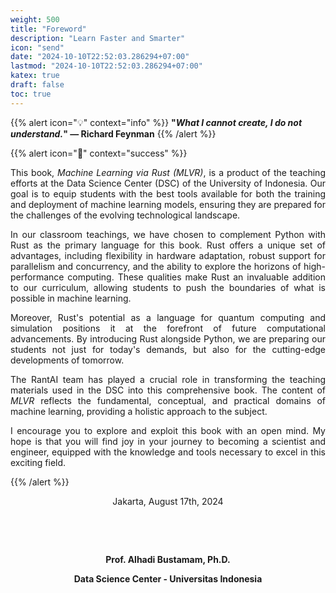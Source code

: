 ```yaml
---
weight: 500
title: "Foreword"
description: "Learn Faster and Smarter"
icon: "send"
date: "2024-10-10T22:52:03.286294+07:00"
lastmod: "2024-10-10T22:52:03.286294+07:00"
katex: true
draft: false
toc: true
---
```


{{% alert icon="💡" context="info" %}}
<strong>"<em>What I cannot create, I do not understand.</em>" — Richard Feynman</strong>
{{% /alert %}}

{{% alert icon="📖" context="success" %}}

<p style="text-align: justify;">
This book, <em>Machine Learning via Rust (MLVR)</em>, is a product of the teaching efforts at the Data Science Center (DSC) of the University of Indonesia. Our goal is to equip students with the best tools available for both the training and deployment of machine learning models, ensuring they are prepared for the challenges of the evolving technological landscape.
</p>

<p style="text-align: justify;">
In our classroom teachings, we have chosen to complement Python with Rust as the primary language for this book. Rust offers a unique set of advantages, including flexibility in hardware adaptation, robust support for parallelism and concurrency, and the ability to explore the horizons of high-performance computing. These qualities make Rust an invaluable addition to our curriculum, allowing students to push the boundaries of what is possible in machine learning.
</p>

<p style="text-align: justify;">
Moreover, Rust's potential as a language for quantum computing and simulation positions it at the forefront of future computational advancements. By introducing Rust alongside Python, we are preparing our students not just for today's demands, but also for the cutting-edge developments of tomorrow.
</p>

<p style="text-align: justify;">
The RantAI team has played a crucial role in transforming the teaching materials used in the DSC into this comprehensive book. The content of <em>MLVR</em> reflects the fundamental, conceptual, and practical domains of machine learning, providing a holistic approach to the subject.
</p>

<p style="text-align: justify;">
I encourage you to explore and exploit this book with an open mind. My hope is that you will find joy in your journey to becoming a scientist and engineer, equipped with the knowledge and tools necessary to excel in this exciting field.
</p>


{{% /alert %}}
<center>

Jakarta, August 17th, 2024

&nbsp;

&nbsp;

<strong>Prof. Alhadi Bustamam, Ph.D.</strong>

<strong>Data Science Center - Universitas Indonesia</strong>

</center>
